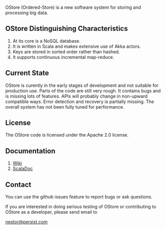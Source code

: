 OStore (Ordered-Store) is a new software system for 
storing and processing big data.

## OStore Distinguishing Characteristics
   1. At its core is a NoSQL database.
   2. It is written in Scala and makes extensive use of Akka 
      actors.
   3. Keys are stored in sorted order rather than hashed.
   4. It supports continuous incremental map-reduce.

## Current State
OStore is curently in the early stages of development and not
suitable for production use. Parts of the code are still
very rough. It contains bugs and is missing lots
of features. APIs will probably change in
non-upward compatible ways. Error detection and recovery
is partially missing.
The overall system has not been fully tuned for performance.

## License
The OStore code is licensed under the Apache 2.0 license.

## Documentation
1. [Wiki](http://github.com/nestorpersist/ostore/wiki)
1. [ScalaDoc](http://nestorpersist.github.com/ostore)

## Contact
You can use the github issues feature to report bugs
or ask questions.

If you are interested in doing serious testing of OStore
or contributing to OStore as a developer, please send email
to 

[nestor@persist.com](mailto:nestor@persist.com)


